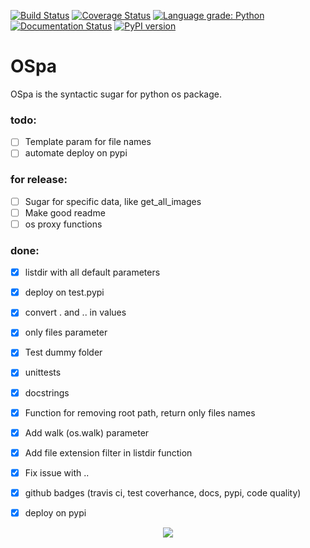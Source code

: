 [![Build Status](https://travis-ci.org/Kwentar/ospa.svg?branch=master)](https://travis-ci.org/Kwentar/ospa) 
[![Coverage Status](https://coveralls.io/repos/github/Kwentar/ospa/badge.svg?branch=master)](https://coveralls.io/github/Kwentar/ospa?branch=master) 
[![Language grade: Python](https://img.shields.io/lgtm/grade/python/g/Kwentar/ospa.svg?logo=lgtm&logoWidth=18)](https://lgtm.com/projects/g/Kwentar/ospa/context:python) 
[![Documentation Status](https://readthedocs.org/projects/ospa/badge/?version=latest)](https://ospa.readthedocs.io/en/latest/?badge=latest)
[![PyPI version](https://img.shields.io/pypi/v/ospa.svg)](https://pypi.org/project/ospa/)

# OSpa
OSpa is the syntactic sugar for python os package.
 ### todo:

- [ ] Template param for file names
- [ ] automate deploy on pypi

### for release:
- [ ] Sugar for specific data, like get_all_images
- [ ] Make good readme
- [ ] os proxy functions

### done:
- [x] listdir with all default parameters
- [x] deploy on test.pypi
- [x] convert . and .. in values
- [x] only files parameter
- [x] Test dummy folder
- [x] unittests
- [x] docstrings
- [x] Function for removing root path, return only files names
- [x] Add walk (os.walk) parameter
- [x] Add file extension filter in listdir function
- [x] Fix issue with ..
- [x] github badges (travis ci, test coverhance, docs, pypi, code quality)
- [x] deploy on pypi


<p align="center"><a href="https://www.python.org/" alt="forthebadge made-with-python">
        <img src="http://ForTheBadge.com/images/badges/made-with-python.svg" /></a></p>